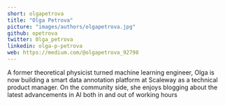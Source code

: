 ```yaml
---
short: olgapetrova
title: "Olga Petrova"
picture: "images/authors/olgapetrova.jpg"
github: opetrova
twitter: 0lga_petrova
linkedin: olga-p-petrova
web: https://medium.com/@olgapetrova_92798
---
```


A former theoretical physicist turned machine learning engineer, Olga is now building a smart data annotation platform at Scaleway as a technical product manager. On the community side, she enjoys blogging about the latest advancements in AI both in and out of working hours